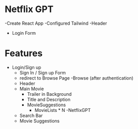 # Netflix GPT

-Create React App
-Configured Tailwind
-Header 
- Login Form 


# Features
- Login/Sign up 
   - Sign In / Sign up Form
   - redirect to Browse Page
-Browse (after authentication)
   - Header
   - Main Movie
      - Trailer in Background
      - Title and Description
      - MovieSuggestions
         - MovieLists * N
-NetflixGPT
   - Search Bar
   - Movie Suggestions
   